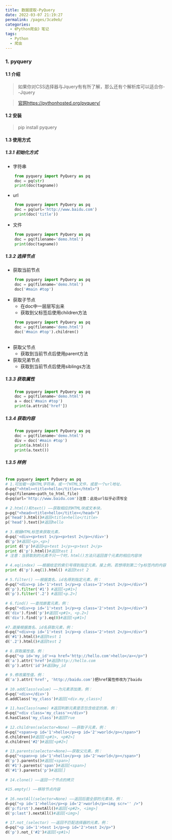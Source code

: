 ```yaml
---
title: 数据提取-PyQuery 
date: 2022-03-07 21:19:27
permalink: /pages/3ca9eb/
categories:
  - 《Python爬虫》笔记
tags:
  - Python
  - 爬虫
---
```


### 1. pyquery
#### 1.1 介绍
> 如果你对CSS选择器与Jquery有有所了解，那么还有个解析库可以适合你--Jquery

> [官网](https://pythonhosted.org/pyquery/)https://pythonhosted.org/pyquery/
#### 1.2 安装
> pip install pyquery
#### 1.3 使用方式
##### 1.3.1 初始化方式
- 字符串
```python
    from pyquery import PyQuery as pq
    doc = pq(str)
    print(doc(tagname))
```
- url
```python
    from pyquery import PyQuery as pq
    doc = pq(url='http://www.baidu.com')
    print(doc('title'))
```
- 文件
```python
    from pyquery import PyQuery as pq
    doc = pq(filename='demo.html')
    print(doc(tagname))
```

##### 1.3.2 选择节点
- 获取当前节点
```python
    from pyquery import PyQuery as pq
    doc = pq(filename='demo.html')
    doc('#main #top')
```
- 获取子节点
    - 在doc中一层层写出来
    - 获取到父标签后使用children方法
```python
    from pyquery import PyQuery as pq
    doc = pq(filename='demo.html')
    doc('#main #top').children()
    
```
- 获取父节点
    - 获取到当前节点后使用parent方法
- 获取兄弟节点
    - 获取到当前节点后使用siblings方法
##### 1.3.3 获取属性
```python
    from pyquery import PyQuery as pq
    doc = pq(filename='demo.html')
    a = doc('#main #top')
    print(a.attrib['href'])
```
##### 1.3.4 获取内容
```python
    from pyquery import PyQuery as pq
    doc = pq(filename='demo.html')
    div = doc('#main #top')
    print(a.html())
    print(a.text())
```

##### 1.3.5 样例
```python

from pyquery import PyQuery as pq
# 1.可加载一段HTML字符串，或一个HTML文件，或是一个url地址，
d=pq("<html><title>hello</title></html>")
d=pq(filename=path_to_html_file)
d=pq(url='http://www.baidu.com')注意：此处url似乎必须写全
 
# 2.html()和text() ——获取相应的HTML块或文本块，
p=pq("<head><title>hello</title></head>")
p('head').html()#返回<title>hello</title>
p('head').text()#返回hello
 
# 3.根据HTML标签来获取元素，
d=pq('<div><p>test 1</p><p>test 2</p></div>')
d('p')#返回[<p>,<p>]
print d('p')#返回<p>test 1</p><p>test 2</p>
print d('p').html()#返回test 1
# 注意：当获取到的元素不只一个时，html()方法只返回首个元素的相应内容块
 
# 4.eq(index) ——根据给定的索引号得到指定元素。接上例，若想得到第二个p标签内的内容，则可以：
print d('p').eq(1).html() #返回test 2
 
# 5.filter() ——根据类名、id名得到指定元素，例：
d=pq("<div><p id='1'>test 1</p><p class='2'>test 2</p></div>")
d('p').filter('#1') #返回[<p#1>]
d('p').filter('.2') #返回[<p.2>]
 
# 6.find() ——查找嵌套元素，例：
d=pq("<div><p id='1'>test 1</p><p class='2'>test 2</p></div>")
d('div').find('p')#返回[<p#1>, <p.2>]
d('div').find('p').eq(0)#返回[<p#1>]
 
#7.直接根据类名、id名获取元素，例：
d=pq("<div><p id='1'>test 1</p><p class='2'>test 2</p></div>")
d('#1').html()#返回test 1
d('.2').html()#返回test 2
 
# 8.获取属性值，例：
d=pq("<p id='my_id'><a href='http://hello.com'>hello</a></p>")
d('a').attr('href')#返回http://hello.com
d('p').attr('id')#返回my_id
 
# 9.修改属性值，例：
d('a').attr('href', 'http://baidu.com')把href属性修改为了baidu
 
# 10.addClass(value) ——为元素添加类，例：
d=pq('<div></div>')
d.addClass('my_class')#返回[<div.my_class>]
 
# 11.hasClass(name) #返回判断元素是否包含给定的类，例：
d=pq("<div class='my_class'></div>")
d.hasClass('my_class')#返回True
 
# 12.children(selector=None) ——获取子元素，例：
d=pq("<span><p id='1'>hello</p><p id='2'>world</p></span>")
d.children()#返回[<p#1>, <p#2>]
d.children('#2')#返回[<p#2>]
 
# 13.parents(selector=None)——获取父元素，例：
d=pq("<span><p id='1'>hello</p><p id='2'>world</p></span>")
d('p').parents()#返回[<span>]
d('#1').parents('span')#返回[<span>]
d('#1').parents('p')#返回[]
 
# 14.clone() ——返回一个节点的拷贝
 
#15.empty() ——移除节点内容
 
# 16.nextAll(selector=None) ——返回后面全部的元素块，例：
d=pq("<p id='1'>hello</p><p id='2'>world</p><img scr='' />")
d('p:first').nextAll()#返回[<p#2>, <img>]
d('p:last').nextAll()#返回[<img>]
 
# 17.not_(selector) ——返回不匹配选择器的元素，例：
d=pq("<p id='1'>test 1</p><p id='2'>test 2</p>")
d('p').not_('#2')#返回[<p#1>]
```
